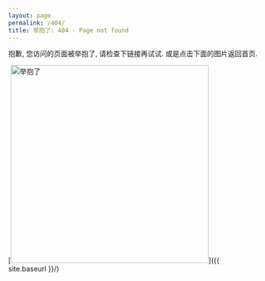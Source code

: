```yaml
---
layout: page
permalink: /404/
title: 举抱了: 404 - Page not found
---
```


抱歉, 您访问的页面被举抱了, 请检查下链接再试试. 或是点击下面的图片返回首页.

[<img src="https://i.ibb.co/mFrxYpH/2019-10-02-Fa-mom-02.jpg" alt="举抱了" border="0" style="width:400px;">]({{ site.baseurl }}/)
